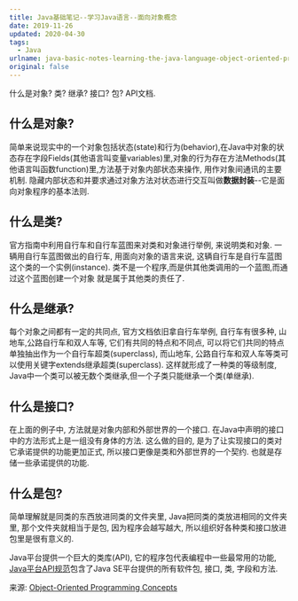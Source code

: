 ```yaml
---
title: Java基础笔记--学习Java语言--面向对象概念
date: 2019-11-26
updated: 2020-04-30
tags:
  - Java
urlname: java-basic-notes-learning-the-java-language-object-oriented-programming-concepts
original: false
---
```

什么是对象? 类? 继承? 接口? 包? API文档.
<!--more-->
## 什么是对象?
简单来说现实中的一个对象包括状态(state)和行为(behavior),在Java中对象的状态存在字段Fields(其他语言叫变量variables)里,对象的行为存在方法Methods(其他语言叫函数function)里,方法基于对象内部状态来操作, 用作对象间通讯的主要机制. 隐藏内部状态和并要求通过对象方法对状态进行交互叫做**数据封装**--它是面向对象程序的基本法则.

## 什么是类?
官方指南中利用自行车和自行车蓝图来对类和对象进行举例, 来说明类和对象.  一辆用自行车蓝图做出的自行车, 用面向对象的语言来说,  这辆自行车是自行车蓝图这个类的一个实例(instance). 类不是一个程序,而是供其他类调用的一个蓝图,而通过这个蓝图创建一个对象
就是属于其他类的责任了. 

## 什么是继承?
每个对象之间都有一定的共同点, 官方文档依旧拿自行车举例, 自行车有很多种, 山地车,公路自行车和双人车等, 它们有共同的特点和不同点, 可以将它们共同的特点单独抽出作为一个自行车超类(superclass), 而山地车, 公路自行车和双人车等类可以使用关键字extends继承超类(superclass). 这样就形成了一种类的等级制度, Java中一个类可以被无数个类继承,但一个子类只能继承一个类(单继承).


## 什么是接口?
在上面的例子中, 方法就是对象内部和外部世界的一个接口. 在Java中声明的接口中的方法形式上是一组没有身体的方法. 这么做的目的, 是为了让实现接口的类对它承诺提供的功能更加正式, 所以接口更像是类和外部世界的一个契约. 也就是存储一些承诺提供的功能. 

## 什么是包?
简单理解就是同类的东西放进同类的文件夹里, Java把同类的类放进相同的文件夹里, 那个文件夹就相当于是包, 因为程序会越写越大, 所以组织好各种类和接口放进包里是很有意义的. 

Java平台提供一个巨大的类库(API), 它的程序包代表编程中一些最常用的功能, [Java平台API规范](https://docs.oracle.com/javase/8/docs/api/index.html)包含了Java SE平台提供的所有软件包, 接口, 类, 字段和方法. 

来源: [Object-Oriented Programming Concepts](https://docs.oracle.com/javase/tutorial/java/concepts/index.html)








